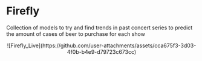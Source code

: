 # Firefly
Collection of models to try and find trends in past concert series to predict the amount of cases of beer to purchase for each show

<p align="center">
![Firefly_Live](https://github.com/user-attachments/assets/cca675f3-3d03-4f0b-b4e9-d79723c673cc)
</p>
